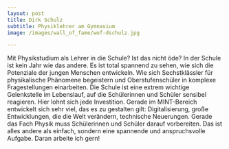 ```yaml
---
layout: post
title: Dirk Schulz
subtitle: Physiklehrer am Gymnasium
image: /images/wall_of_fame/wof-dschulz.jpg

---
```


Mit Physikstudium als Lehrer in die Schule? Ist das nicht öde?
In der Schule ist kein Jahr wie das andere. Es ist total spannend zu sehen, wie sich die
Potenziale der jungen Menschen entwickeln. Wie sich Sechstklässler für physikalische Phänomene begeistern
und Oberstufenschüler in komplexe Fragestellungen einarbeiten. 
Die Schule ist eine extrem wichtige Gelenkstelle im Lebenslauf, auf die Schülerinnen und Schüler sensibel reagieren. 
Hier lohnt sich jede Investition. Gerade im MINT-Bereich entwickelt sich sehr viel, das es zu gestalten gilt: Digitalisierung,
große Entwicklungen, die die Welt verändern, technische Neuerungen. Gerade das Fach Physik muss Schülerinnen
und Schüler darauf vorbereiten. Das ist alles andere als einfach, sondern eine spannende und anspruchsvolle Aufgabe. 
Daran arbeite ich gern!
